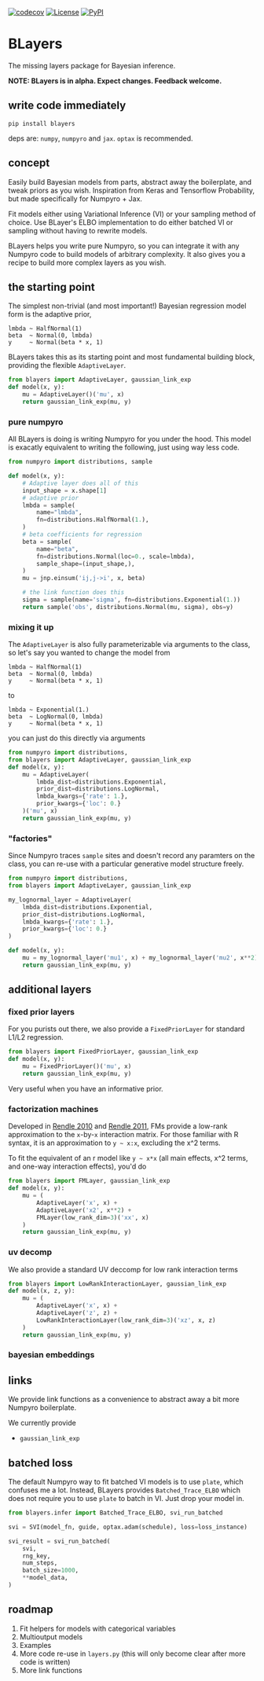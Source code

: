 [![codecov](https://codecov.io/gh/georgeberry/blayers/graph/badge.svg?token=ZDGT0C39QM)](https://codecov.io/gh/georgeberry/blayers) [![License](https://img.shields.io/github/license/georgeberry/blayers)](LICENSE) [![PyPI](https://img.shields.io/pypi/v/blayers)](https://pypi.org/project/blayers/)


# BLayers

The missing layers package for Bayesian inference. 

**NOTE: BLayers is in alpha. Expect changes. Feedback welcome.**

## write code immediately

```
pip install blayers
```

deps are: `numpy`, `numpyro` and `jax`. `optax` is recommended.

## concept

Easily build Bayesian models from parts, abstract away the boilerplate, and
tweak priors as you wish. Inspiration from Keras and Tensorflow Probability, but made specifically for Numpyro + Jax.

Fit models either using Variational Inference (VI) or your sampling method of
choice. Use BLayer's ELBO implementation to do either batched VI or sampling
without having to rewrite models.

BLayers helps you write pure Numpyro, so you can integrate it with any Numpyro
code to build models of arbitrary complexity. It also gives you a recipe to
build more complex layers as you wish.

## the starting point

The simplest non-trivial (and most important!) Bayesian regression model form is
the adaptive prior,

```
lmbda ~ HalfNormal(1)
beta  ~ Normal(0, lmbda)
y     ~ Normal(beta * x, 1)
```

BLayers takes this as its starting point and most fundamental building block,
providing the flexible `AdaptiveLayer`.

```python
from blayers import AdaptiveLayer, gaussian_link_exp
def model(x, y):
    mu = AdaptiveLayer()('mu', x)
    return gaussian_link_exp(mu, y)
```

### pure numpyro

All BLayers is doing is writing Numpyro for you under the hood. This model is exacatly equivalent to writing the following, just using way less code.

```python
from numpyro import distributions, sample

def model(x, y):
    # Adaptive layer does all of this
    input_shape = x.shape[1]
    # adaptive prior
    lmbda = sample(
        name="lmbda",
        fn=distributions.HalfNormal(1.),
    )
    # beta coefficients for regression
    beta = sample(
        name="beta",
        fn=distributions.Normal(loc=0., scale=lmbda),
        sample_shape=(input_shape,),
    )
    mu = jnp.einsum('ij,j->i', x, beta)

    # the link function does this
    sigma = sample(name='sigma', fn=distributions.Exponential(1.))
    return sample('obs', distributions.Normal(mu, sigma), obs=y)
```

### mixing it up

The `AdaptiveLayer` is also fully parameterizable via arguments to the class, so let's say you wanted to change the model from

```
lmbda ~ HalfNormal(1)
beta  ~ Normal(0, lmbda)
y     ~ Normal(beta * x, 1)
```

to

```
lmbda ~ Exponential(1.)
beta  ~ LogNormal(0, lmbda)
y     ~ Normal(beta * x, 1)
```

you can just do this directly via arguments

```python
from numpyro import distributions,
from blayers import AdaptiveLayer, gaussian_link_exp
def model(x, y):
    mu = AdaptiveLayer(
        lmbda_dist=distributions.Exponential,
        prior_dist=distributions.LogNormal,
        lmbda_kwargs={'rate': 1.},
        prior_kwargs={'loc': 0.}
    )('mu', x)
    return gaussian_link_exp(mu, y)
```

### "factories"

Since Numpyro traces `sample` sites and doesn't record any paramters on the class, you can re-use with a particular generative model structure freely.

```python
from numpyro import distributions,
from blayers import AdaptiveLayer, gaussian_link_exp

my_lognormal_layer = AdaptiveLayer(
    lmbda_dist=distributions.Exponential,
    prior_dist=distributions.LogNormal,
    lmbda_kwargs={'rate': 1.},
    prior_kwargs={'loc': 0.}
)

def model(x, y):
    mu = my_lognormal_layer('mu1', x) + my_lognormal_layer('mu2', x**2)
    return gaussian_link_exp(mu, y)
```

## additional layers

### fixed prior layers

For you purists out there, we also provide a `FixedPriorLayer` for standard
L1/L2 regression.

```python
from blayers import FixedPriorLayer, gaussian_link_exp
def model(x, y):
    mu = FixedPriorLayer()('mu', x)
    return gaussian_link_exp(mu, y)
```

Very useful when you have an informative prior.

### factorization machines

Developed in [Rendle 2010](https://jame-zhang.github.io/assets/algo/Factorization-Machines-Rendle2010.pdf) and [Rendle 2011](https://www.ismll.uni-hildesheim.de/pub/pdfs/FreudenthalerRendle_BayesianFactorizationMachines.pdf), FMs provide a low-rank approximation to the `x`-by-`x` interaction matrix. For those familiar with R syntax, it is an approximation to `y ~ x:x`, excluding the x^2 terms.

To fit the equivalent of an r model like `y ~ x*x` (all main effects, x^2 terms, and one-way interaction effects), you'd do

```python
from blayers import FMLayer, gaussian_link_exp
def model(x, y):
    mu = (
        AdaptiveLayer('x', x) +
        AdaptiveLayer('x2', x**2) +
        FMLayer(low_rank_dim=3)('xx', x)
    )
    return gaussian_link_exp(mu, y)
```

### uv decomp

We also provide a standard UV deccomp for low rank interaction terms

```python
from blayers import LowRankInteractionLayer, gaussian_link_exp
def model(x, z, y):
    mu = (
        AdaptiveLayer('x', x) +
        AdaptiveLayer('z', z) +
        LowRankInteractionLayer(low_rank_dim=3)('xz', x, z)
    )
    return gaussian_link_exp(mu, y)
```

### bayesian embeddings

## links

We provide link functions as a convenience to abstract away a bit more Numpyro
boilerplate.

We currently provide

* `gaussian_link_exp`

## batched loss

The default Numpyro way to fit batched VI models is to use `plate`, which confuses
me a lot. Instead, BLayers provides `Batched_Trace_ELBO` which does not require
you to use `plate` to batch in VI. Just drop your model in.

```python
from blayers.infer import Batched_Trace_ELBO, svi_run_batched

svi = SVI(model_fn, guide, optax.adam(schedule), loss=loss_instance)

svi_result = svi_run_batched(
    svi,
    rng_key,
    num_steps,
    batch_size=1000,
    **model_data,
)
```

## roadmap

1. Fit helpers for models with categorical variables
2. Multioutput models
3. Examples
4. More code re-use in `layers.py` (this will only become clear after more code is written)
5. More link functions